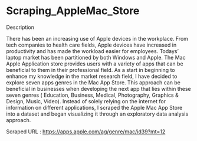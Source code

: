 # Scraping_AppleMac_Store

Description 

There has been an increasing use of Apple devices in the workplace.
From tech companies to health care fields, Apple devices have increased in productivity and has made the workload easier for employees. Todays’ laptop market has been partitioned by both  Windows and Apple.
The Mac Apple Application store provides users with a variety of apps that can be beneficial to them in their professional field. As a start in beginning to enhance my knowledge in the market research field, I have decided to explore seven apps genres in the Mac App Store. 
This approach can be beneficial in businesses when developing the next app that lies within these seven genres ( Education, Business, Medical, Photography, Graphics & Design, Music, Video). 
Instead of solely relying on the internet for information on different applications, I scraped the Apple Mac App Store into a dataset and began visualizing it through an exploratory data analysis approach. 

Scraped URL : https://apps.apple.com/ag/genre/mac/id39?mt=12


